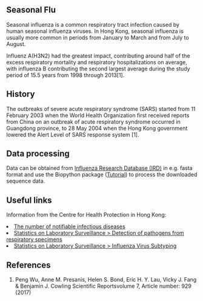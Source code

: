 ## Seasonal Flu

Seasonal influenza is a common respiratory tract infection caused by human seasonal influenza viruses. In Hong Kong, seasonal influenza  is usually more common in periods from January to March and from July to August.

Influenz A(H3N2) had the greatest impact, contributing around half of the excess respiratory mortality and respiratory
hospitalizations on average, with influenza B contributing the second largest average during the study period of
15.5 years from 1998 through 2013<a class="ptr">[1]</a>.

## History
The outbreaks of severe acute respiratory syndrome (SARS) started from 11 February 2003 when the World Health Organization first received reports from China on an outbreak of acute respiratory syndrome occurred in Guangdong province, to 28 May 2004 when the Hong Kong government lowered the Alert Level of SARS response system <a class="ptr">[1]</a>.

## Data processing
Data can be obtained from <a href='https://www.fludb.org/brc/influenza_sequence_search_segment_display.spg?method=ShowCleanSearch&decorator=influenza'>Influenza Research Database (IRD)</a> in e.g. fasta format and use the Biopython package (<a href='http://biopython.org/DIST/docs/tutorial/Tutorial.html'>Tutorial</a>) to process the downloaded sequence data.  

## Useful links

Information from the Centre for Health Protection in Hong Kong:

<li><a href='https://www.chp.gov.hk/en/static/24012.html'>The number of notifiable infectious diseases</a>
<li><a href='https://www.chp.gov.hk/en/statistics/data/10/641/642/2274.html'>Statistics on Laboratory Surveillance > Detection of pathogens from respiratory specimens</a>
<li><a href='https://www.chp.gov.hk/en/statistics/data/10/641/643/2275.html'>Statistics on Laboratory Surveillance > Influenza Virus Subtyping</a>
  
## References
<ol id="references">
        <li>Peng Wu, Anne M. Presanis, Helen S. Bond, Eric H. Y. Lau, Vicky J. Fang & Benjamin J. Cowling 
            Scientific Reportsvolume 7, Article number: 929 (2017) </li>
</ol>  

